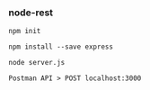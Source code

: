 ### node-rest

```
npm init

npm install --save express

node server.js

Postman API > POST localhost:3000

```